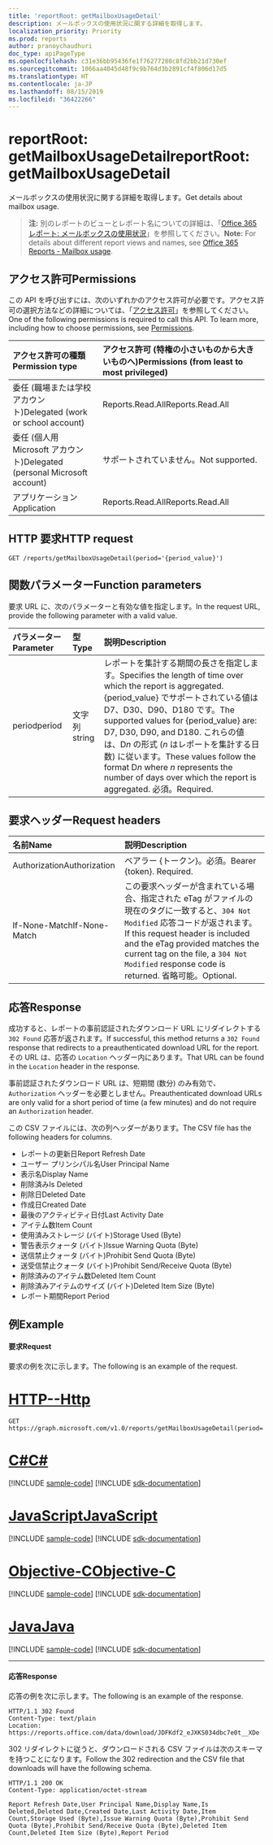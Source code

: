 ```yaml
---
title: 'reportRoot: getMailboxUsageDetail'
description: メールボックスの使用状況に関する詳細を取得します。
localization_priority: Priority
ms.prod: reports
author: pranoychaudhuri
doc_type: apiPageType
ms.openlocfilehash: c31e36bb95436fe1f76277280c8fd2bb21d730ef
ms.sourcegitcommit: 1066aa4045d48f9c9b764d3b2891cf4f806d17d5
ms.translationtype: HT
ms.contentlocale: ja-JP
ms.lasthandoff: 08/15/2019
ms.locfileid: "36422266"
---
```

# <a name="reportroot-getmailboxusagedetail"></a><span data-ttu-id="f644a-103">reportRoot: getMailboxUsageDetail</span><span class="sxs-lookup"><span data-stu-id="f644a-103">reportRoot: getMailboxUsageDetail</span></span>

<span data-ttu-id="f644a-104">メールボックスの使用状況に関する詳細を取得します。</span><span class="sxs-lookup"><span data-stu-id="f644a-104">Get details about mailbox usage.</span></span>

> <span data-ttu-id="f644a-105">**注:** 別のレポートのビューとレポート名についての詳細は、「[Office 365 レポート: メールボックスの使用状況](https://support.office.com/client/Mailbox-usage-beffbe01-ce2d-4614-9ae5-7898868e2729)」を参照してください。</span><span class="sxs-lookup"><span data-stu-id="f644a-105">**Note:** For details about different report views and names, see [Office 365 Reports - Mailbox usage](https://support.office.com/client/Mailbox-usage-beffbe01-ce2d-4614-9ae5-7898868e2729).</span></span>

## <a name="permissions"></a><span data-ttu-id="f644a-106">アクセス許可</span><span class="sxs-lookup"><span data-stu-id="f644a-106">Permissions</span></span>

<span data-ttu-id="f644a-p101">この API を呼び出すには、次のいずれかのアクセス許可が必要です。アクセス許可の選択方法などの詳細については、「[アクセス許可](/graph/permissions-reference)」を参照してください。</span><span class="sxs-lookup"><span data-stu-id="f644a-p101">One of the following permissions is required to call this API. To learn more, including how to choose permissions, see [Permissions](/graph/permissions-reference).</span></span>

| <span data-ttu-id="f644a-109">アクセス許可の種類</span><span class="sxs-lookup"><span data-stu-id="f644a-109">Permission type</span></span>                        | <span data-ttu-id="f644a-110">アクセス許可 (特権の小さいものから大きいものへ)</span><span class="sxs-lookup"><span data-stu-id="f644a-110">Permissions (from least to most privileged)</span></span> |
| :------------------------------------- | :--------------------------------------- |
| <span data-ttu-id="f644a-111">委任 (職場または学校アカウント)</span><span class="sxs-lookup"><span data-stu-id="f644a-111">Delegated (work or school account)</span></span>     | <span data-ttu-id="f644a-112">Reports.Read.All</span><span class="sxs-lookup"><span data-stu-id="f644a-112">Reports.Read.All</span></span>                         |
| <span data-ttu-id="f644a-113">委任 (個人用 Microsoft アカウント)</span><span class="sxs-lookup"><span data-stu-id="f644a-113">Delegated (personal Microsoft account)</span></span> | <span data-ttu-id="f644a-114">サポートされていません。</span><span class="sxs-lookup"><span data-stu-id="f644a-114">Not supported.</span></span>                           |
| <span data-ttu-id="f644a-115">アプリケーション</span><span class="sxs-lookup"><span data-stu-id="f644a-115">Application</span></span>                            | <span data-ttu-id="f644a-116">Reports.Read.All</span><span class="sxs-lookup"><span data-stu-id="f644a-116">Reports.Read.All</span></span>                         |

## <a name="http-request"></a><span data-ttu-id="f644a-117">HTTP 要求</span><span class="sxs-lookup"><span data-stu-id="f644a-117">HTTP request</span></span>


<!-- { "blockType": "ignored" } --> 

```http
GET /reports/getMailboxUsageDetail(period='{period_value}')
```

## <a name="function-parameters"></a><span data-ttu-id="f644a-118">関数パラメーター</span><span class="sxs-lookup"><span data-stu-id="f644a-118">Function parameters</span></span>

<span data-ttu-id="f644a-119">要求 URL に、次のパラメーターと有効な値を指定します。</span><span class="sxs-lookup"><span data-stu-id="f644a-119">In the request URL, provide the following parameter with a valid value.</span></span>

| <span data-ttu-id="f644a-120">パラメーター</span><span class="sxs-lookup"><span data-stu-id="f644a-120">Parameter</span></span> | <span data-ttu-id="f644a-121">型</span><span class="sxs-lookup"><span data-stu-id="f644a-121">Type</span></span>   | <span data-ttu-id="f644a-122">説明</span><span class="sxs-lookup"><span data-stu-id="f644a-122">Description</span></span>                              |
| :-------- | :----- | :--------------------------------------- |
| <span data-ttu-id="f644a-123">period</span><span class="sxs-lookup"><span data-stu-id="f644a-123">period</span></span>    | <span data-ttu-id="f644a-124">文字列</span><span class="sxs-lookup"><span data-stu-id="f644a-124">string</span></span> | <span data-ttu-id="f644a-125">レポートを集計する期間の長さを指定します。</span><span class="sxs-lookup"><span data-stu-id="f644a-125">Specifies the length of time over which the report is aggregated.</span></span> <span data-ttu-id="f644a-126">{period_value} でサポートされている値は D7、D30、D90、D180 です。</span><span class="sxs-lookup"><span data-stu-id="f644a-126">The supported values for {period_value} are: D7, D30, D90, and D180.</span></span> <span data-ttu-id="f644a-127">これらの値は、D*n* の形式 (*n* はレポートを集計する日数) に従います。</span><span class="sxs-lookup"><span data-stu-id="f644a-127">These values follow the format D*n* where *n* represents the number of days over which the report is aggregated.</span></span> <span data-ttu-id="f644a-128">必須。</span><span class="sxs-lookup"><span data-stu-id="f644a-128">Required.</span></span> |

## <a name="request-headers"></a><span data-ttu-id="f644a-129">要求ヘッダー</span><span class="sxs-lookup"><span data-stu-id="f644a-129">Request headers</span></span>

| <span data-ttu-id="f644a-130">名前</span><span class="sxs-lookup"><span data-stu-id="f644a-130">Name</span></span>          | <span data-ttu-id="f644a-131">説明</span><span class="sxs-lookup"><span data-stu-id="f644a-131">Description</span></span>                              |
| :------------ | :--------------------------------------- |
| <span data-ttu-id="f644a-132">Authorization</span><span class="sxs-lookup"><span data-stu-id="f644a-132">Authorization</span></span> | <span data-ttu-id="f644a-p103">ベアラー {トークン}。必須。</span><span class="sxs-lookup"><span data-stu-id="f644a-p103">Bearer {token}. Required.</span></span>                |
| <span data-ttu-id="f644a-135">If-None-Match</span><span class="sxs-lookup"><span data-stu-id="f644a-135">If-None-Match</span></span> | <span data-ttu-id="f644a-136">この要求ヘッダーが含まれている場合、指定された eTag がファイルの現在のタグに一致すると、`304 Not Modified` 応答コードが返されます。</span><span class="sxs-lookup"><span data-stu-id="f644a-136">If this request header is included and the eTag provided matches the current tag on the file, a `304 Not Modified` response code is returned.</span></span> <span data-ttu-id="f644a-137">省略可能。</span><span class="sxs-lookup"><span data-stu-id="f644a-137">Optional.</span></span> |

## <a name="response"></a><span data-ttu-id="f644a-138">応答</span><span class="sxs-lookup"><span data-stu-id="f644a-138">Response</span></span>

<span data-ttu-id="f644a-139">成功すると、レポートの事前認証されたダウンロード URL にリダイレクトする `302 Found` 応答が返されます。</span><span class="sxs-lookup"><span data-stu-id="f644a-139">If successful, this method returns a `302 Found` response that redirects to a preauthenticated download URL for the report.</span></span> <span data-ttu-id="f644a-140">その URL は、応答の `Location` ヘッダー内にあります。</span><span class="sxs-lookup"><span data-stu-id="f644a-140">That URL can be found in the `Location` header in the response.</span></span>

<span data-ttu-id="f644a-141">事前認証されたダウンロード URL は、短期間 (数分) のみ有効で、`Authorization` ヘッダーを必要としません。</span><span class="sxs-lookup"><span data-stu-id="f644a-141">Preauthenticated download URLs are only valid for a short period of time (a few minutes) and do not require an `Authorization` header.</span></span>

<span data-ttu-id="f644a-142">この CSV ファイルには、次の列ヘッダーがあります。</span><span class="sxs-lookup"><span data-stu-id="f644a-142">The CSV file has the following headers for columns.</span></span>

- <span data-ttu-id="f644a-143">レポートの更新日</span><span class="sxs-lookup"><span data-stu-id="f644a-143">Report Refresh Date</span></span>
- <span data-ttu-id="f644a-144">ユーザー プリンシパル名</span><span class="sxs-lookup"><span data-stu-id="f644a-144">User Principal Name</span></span>
- <span data-ttu-id="f644a-145">表示名</span><span class="sxs-lookup"><span data-stu-id="f644a-145">Display Name</span></span>
- <span data-ttu-id="f644a-146">削除済み</span><span class="sxs-lookup"><span data-stu-id="f644a-146">Is Deleted</span></span>
- <span data-ttu-id="f644a-147">削除日</span><span class="sxs-lookup"><span data-stu-id="f644a-147">Deleted Date</span></span>
- <span data-ttu-id="f644a-148">作成日</span><span class="sxs-lookup"><span data-stu-id="f644a-148">Created Date</span></span>
- <span data-ttu-id="f644a-149">最後のアクティビティ日付</span><span class="sxs-lookup"><span data-stu-id="f644a-149">Last Activity Date</span></span>
- <span data-ttu-id="f644a-150">アイテム数</span><span class="sxs-lookup"><span data-stu-id="f644a-150">Item Count</span></span>
- <span data-ttu-id="f644a-151">使用済みストレージ (バイト)</span><span class="sxs-lookup"><span data-stu-id="f644a-151">Storage Used (Byte)</span></span>
- <span data-ttu-id="f644a-152">警告表示クォータ (バイト)</span><span class="sxs-lookup"><span data-stu-id="f644a-152">Issue Warning Quota (Byte)</span></span>
- <span data-ttu-id="f644a-153">送信禁止クォータ (バイト)</span><span class="sxs-lookup"><span data-stu-id="f644a-153">Prohibit Send Quota (Byte)</span></span>
- <span data-ttu-id="f644a-154">送受信禁止クォータ (バイト)</span><span class="sxs-lookup"><span data-stu-id="f644a-154">Prohibit Send/Receive Quota (Byte)</span></span>
- <span data-ttu-id="f644a-155">削除済みのアイテム数</span><span class="sxs-lookup"><span data-stu-id="f644a-155">Deleted Item Count</span></span>
- <span data-ttu-id="f644a-156">削除済みアイテムのサイズ (バイト)</span><span class="sxs-lookup"><span data-stu-id="f644a-156">Deleted Item Size (Byte)</span></span>
- <span data-ttu-id="f644a-157">レポート期間</span><span class="sxs-lookup"><span data-stu-id="f644a-157">Report Period</span></span>

## <a name="example"></a><span data-ttu-id="f644a-158">例</span><span class="sxs-lookup"><span data-stu-id="f644a-158">Example</span></span>

#### <a name="request"></a><span data-ttu-id="f644a-159">要求</span><span class="sxs-lookup"><span data-stu-id="f644a-159">Request</span></span>

<span data-ttu-id="f644a-160">要求の例を次に示します。</span><span class="sxs-lookup"><span data-stu-id="f644a-160">The following is an example of the request.</span></span>


# <a name="httptabhttp"></a>[<span data-ttu-id="f644a-161">HTTP</span><span class="sxs-lookup"><span data-stu-id="f644a-161">--Http</span></span>](#tab/http)
<!--{
  "blockType": "request",
  "isComposable": true,
  "name": "reportroot_getmailboxusageuserdetail"
}-->

```http
GET https://graph.microsoft.com/v1.0/reports/getMailboxUsageDetail(period='D7')
```
# <a name="ctabcsharp"></a>[<span data-ttu-id="f644a-162">C#</span><span class="sxs-lookup"><span data-stu-id="f644a-162">C#</span></span>](#tab/csharp)
[!INCLUDE [sample-code](../includes/snippets/csharp/reportroot-getmailboxusageuserdetail-csharp-snippets.md)]
[!INCLUDE [sdk-documentation](../includes/snippets/snippets-sdk-documentation-link.md)]

# <a name="javascripttabjavascript"></a>[<span data-ttu-id="f644a-163">JavaScript</span><span class="sxs-lookup"><span data-stu-id="f644a-163">JavaScript</span></span>](#tab/javascript)
[!INCLUDE [sample-code](../includes/snippets/javascript/reportroot-getmailboxusageuserdetail-javascript-snippets.md)]
[!INCLUDE [sdk-documentation](../includes/snippets/snippets-sdk-documentation-link.md)]

# <a name="objective-ctabobjc"></a>[<span data-ttu-id="f644a-164">Objective-C</span><span class="sxs-lookup"><span data-stu-id="f644a-164">Objective-C</span></span>](#tab/objc)
[!INCLUDE [sample-code](../includes/snippets/objc/reportroot-getmailboxusageuserdetail-objc-snippets.md)]
[!INCLUDE [sdk-documentation](../includes/snippets/snippets-sdk-documentation-link.md)]

# <a name="javatabjava"></a>[<span data-ttu-id="f644a-165">Java</span><span class="sxs-lookup"><span data-stu-id="f644a-165">Java</span></span>](#tab/java)
[!INCLUDE [sample-code](../includes/snippets/java/reportroot-getmailboxusageuserdetail-java-snippets.md)]
[!INCLUDE [sdk-documentation](../includes/snippets/snippets-sdk-documentation-link.md)]

---


#### <a name="response"></a><span data-ttu-id="f644a-166">応答</span><span class="sxs-lookup"><span data-stu-id="f644a-166">Response</span></span>

<span data-ttu-id="f644a-167">応答の例を次に示します。</span><span class="sxs-lookup"><span data-stu-id="f644a-167">The following is an example of the response.</span></span>

<!-- {
  "blockType": "response",
  "truncated": true,
  "@odata.type": "microsoft.graph.report"
} -->

```http
HTTP/1.1 302 Found
Content-Type: text/plain
Location: https://reports.office.com/data/download/JDFKdf2_eJXKS034dbc7e0t__XDe
```

<span data-ttu-id="f644a-168">302 リダイレクトに従うと、ダウンロードされる CSV ファイルは次のスキーマを持つことになります。</span><span class="sxs-lookup"><span data-stu-id="f644a-168">Follow the 302 redirection and the CSV file that downloads will have the following schema.</span></span>

<!-- { "blockType": "ignored" } --> 

```http
HTTP/1.1 200 OK
Content-Type: application/octet-stream

Report Refresh Date,User Principal Name,Display Name,Is Deleted,Deleted Date,Created Date,Last Activity Date,Item Count,Storage Used (Byte),Issue Warning Quota (Byte),Prohibit Send Quota (Byte),Prohibit Send/Receive Quota (Byte),Deleted Item Count,Deleted Item Size (Byte),Report Period
```
<!-- uuid: 8fcb5dbc-d5aa-4681-8e31-b001d5168d79 
2015-10-25 14:57:30 UTC -->
<!-- {
  "type": "#page.annotation",
  "description": "Example",
  "keywords": "",
  "section": "documentation",
  "tocPath": "",
  "suppressions": [
  ]
}-->
